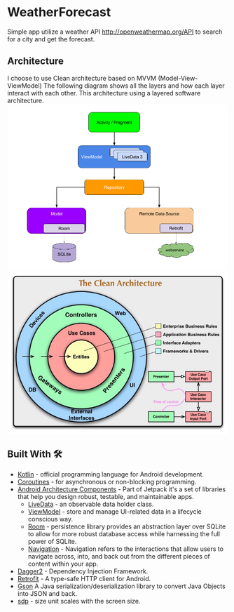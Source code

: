 # WeatherForecast

Simple app utilize a weather API http://openweathermap.org/API to search for a city and get the forecast.

## Architecture
I choose to use Clean architecture based on MVVM (Model-View-ViewModel)
The following diagram shows all the layers and how each layer interact with each other. This architecture using a layered software architecture.
![MVVM](https://github.com/mhelmi/WeatherForecast/blob/master/art/mvvm_architecture.png)
![Clean Architecture](https://github.com/mhelmi/WeatherForecast/blob/master/art/clean_architecture.jpg)
## Built With 🛠
* [Kotlin](https://kotlinlang.org/) - official programming language for Android development.
* [Coroutines](https://kotlinlang.org/docs/reference/coroutines-overview.html) - for asynchronous or non-blocking programming.
* [Android Architecture Components](https://developer.android.com/topic/libraries/architecture) - Part of Jetpack it's a set of libraries that help you design robust, testable, and maintainable apps.
  - [LiveData](https://developer.android.com/topic/libraries/architecture/livedata) - an observable data holder class.
  - [ViewModel](https://developer.android.com/topic/libraries/architecture/viewmodel) - store and manage UI-related data in a lifecycle conscious way. 
  - [Room](https://developer.android.com/topic/libraries/architecture/room) - persistence library provides an abstraction layer over SQLite to allow for more robust database access while harnessing the full power of SQLite.
  - [Navigation](https://developer.android.com/guide/navigation) - Navigation refers to the interactions that allow users to navigate across, into, and back out from the different pieces of content within your app.
* [Dagger2](https://github.com/google/dagger) - Dependency Injection Framework.
* [Retrofit](https://square.github.io/retrofit/) - A type-safe HTTP client for Android.
* [Gson](https://github.com/google/gson) A Java serialization/deserialization library to convert Java Objects into JSON and back.
* [sdp](https://github.com/intuit/sdp) - size unit scales with the screen size.
